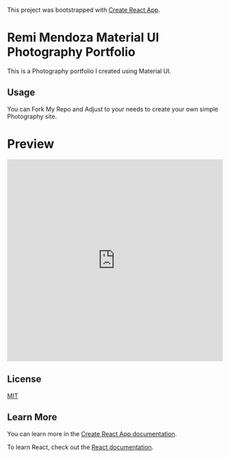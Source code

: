 This project was bootstrapped with [Create React App](https://github.com/facebook/create-react-app).

# Remi Mendoza Material UI Photography Portfolio
This is a Photography portfolio I created using Material UI.

## Usage

You can Fork My Repo and Adjust to your needs to create your own simple Photography site.

# Preview
<div style='position:relative; padding-bottom:calc(84.96% + 44px)'><iframe src='https://gfycat.com/ifr/ConstantFeminineBighornsheep' frameborder='0' scrolling='no' width='100%' height='100%' style='position:absolute;top:0;left:0;' allowfullscreen></iframe></div>

## License
[MIT](https://choosealicense.com/licenses/mit/)

## Learn More

You can learn more in the [Create React App documentation](https://facebook.github.io/create-react-app/docs/getting-started).

To learn React, check out the [React documentation](https://reactjs.org/).
